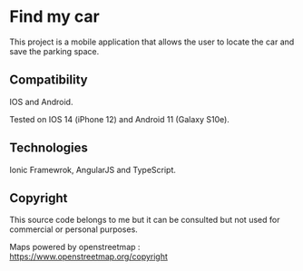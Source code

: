 # Find my car

This project is a mobile application that allows the user to locate the car and save the parking space.

## Compatibility

IOS and Android.

Tested on IOS 14 (iPhone 12) and Android 11 (Galaxy S10e).

## Technologies

Ionic Framewrok, AngularJS and TypeScript.


## Copyright

This source code belongs to me but it can be consulted but not used for commercial or personal purposes.

Maps powered by openstreetmap : 
https://www.openstreetmap.org/copyright
